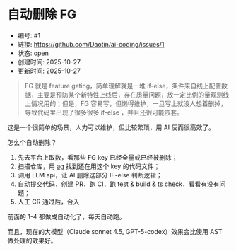 # 自动删除 FG

- 编号: #1
- 链接: https://github.com/Daotin/ai-coding/issues/1
- 状态: open
- 创建时间: 2025-10-27
- 更新时间: 2025-10-27
> FG 就是 feature gating，简单理解就是一堆 if-else，条件来自线上配置数据，主要是预防某个新特性上线后，存在质量问题，放一定比例的量观测线上情况用的；但是，FG 容易写，但懒得维护，一旦写上就没人想着删掉，导致代码里出现了很多很多 if-else ，并且还很可能嵌套。

这是一个很简单的场景，人力可以维护，但比较繁琐，用 AI 反而很高效了。

怎么个自动删除？

1. 先去平台上取数，看那些 FG key 已经全量或已经被删除；
2. 扫描仓库，用 [ag](https://github.com/ggreer/the_silver_searcher) 找到还在用这个 key 的代码文件；
3. 调用 LLM api，让 AI 删除这部分 IF-else 判断逻辑；
4. 自动提交代码，创建 PR，跑 CI，跑 test & build & ts check，看看有没有问题；
5. 人工 CR 通过后，合入

前面的 1-4 都做成自动化了，每天自动跑。

而且，现在的大模型（Claude sonnet 4.5, GPT-5-codex）效果会比使用 AST 做处理的效果好。

